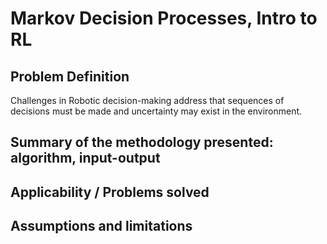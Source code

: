# Markov Decision Processes, Intro to RL
## Problem Definition
Challenges in Robotic decision-making address that sequences of decisions must be made and uncertainty may exist in the environment. 

## Summary of the methodology presented: algorithm, input-output

## Applicability / Problems solved

## Assumptions and limitations

